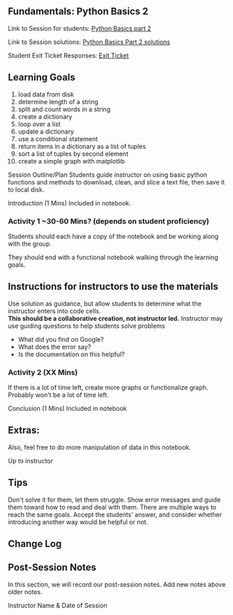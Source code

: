 ## Fundamentals: Python Basics 2

Link to Session for students: [Python Basics part 2](https://github.com/learn-co-students/FLEX-fundamentals-students/blob/main/Python/python_basics2/python_basics2.ipynb)

Link to Session solutions: [Python Basics Part 2 solutions](https://github.com/flatiron-school/FLEX-fundamentals-instructors/blob/main/Python/python_basics2/solutions_python_basics2.ipynb)

Student Exit Ticket Responses: [Exit Ticket](https://docs.google.com/forms/d/1dS76o162Wu2gsIsiBSZtHMcpIcZUEMJa1dyhMs2UEbY/edit?usp=sharing)

## Learning Goals
1. load data from disk
2. determine length of a string
3. split and count words in a string
4. create a dictionary 
  1. loop over a list
  2. update a dictionary
  3. use a conditional statement
  4. return items in a dictionary as a list of tuples
5. sort a list of tuples by second element
6. create a simple graph with matplotlib

Session Outline/Plan
Students guide instructor on using basic python functions and methods to download, clean, and slice a text file, then save it to local disk.

Introduction (1 Mins)
Included in notebook.

### Activity 1 ~30-60 Mins? (depends on student proficiency)

Students should each have a copy of the notebook and be working along with the group.  

They should end with a functional notebook walking through the learning goals.  

## Instructions for instructors to use the materials

Use solution as guidance, but allow students to determine what the instructor enters into code cells.  
**This should be a collaborative creation, not instructor led.**
Instructor may use guiding questions to help students solve problems

* What did you find on Google?
* What does the error say?
* Is the documentation on this helpful?

### Activity 2 (XX Mins)

If there is a lot of time left, create more graphs or functionalize graph.  Probably won't be a lot of time left.

Conclusion (1 Mins)
Included in notebook

## Extras: 
Also, feel free to do more manipulation of data in this notebook.

Up to instructor

## Tips
Don't solve it for them, let them struggle.  Show error messages and guide them toward how to read and deal with them.
There are multiple ways to reach the same goals.  Accept the students' answer, and consider whether introducing another way would be helpful or not.

## Change Log

## Post-Session Notes
In this section, we will record our post-session notes. Add new notes above older notes.

Instructor Name & Date of Session
